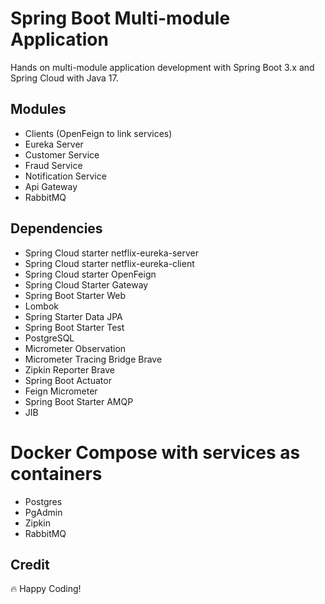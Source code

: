 # Spring Boot Multi-module Application

Hands on multi-module application development with Spring Boot 3.x and Spring Cloud with Java 17.

## Modules

* Clients (OpenFeign to link services)
* Eureka Server
* Customer Service
* Fraud Service
* Notification Service
* Api Gateway
* RabbitMQ

## Dependencies

- Spring Cloud starter  netflix-eureka-server
- Spring Cloud starter  netflix-eureka-client
- Spring Cloud starter OpenFeign
- Spring Cloud Starter Gateway
- Spring Boot Starter Web
- Lombok
- Spring Starter Data JPA
- Spring Boot Starter Test
- PostgreSQL
- Micrometer Observation
- Micrometer Tracing Bridge Brave
- Zipkin Reporter Brave
- Spring Boot Actuator
- Feign Micrometer
- Spring Boot Starter AMQP
- JIB

# Docker Compose with services as containers

- Postgres
- PgAdmin
- Zipkin
- RabbitMQ

## Credit

🔥 Happy Coding!